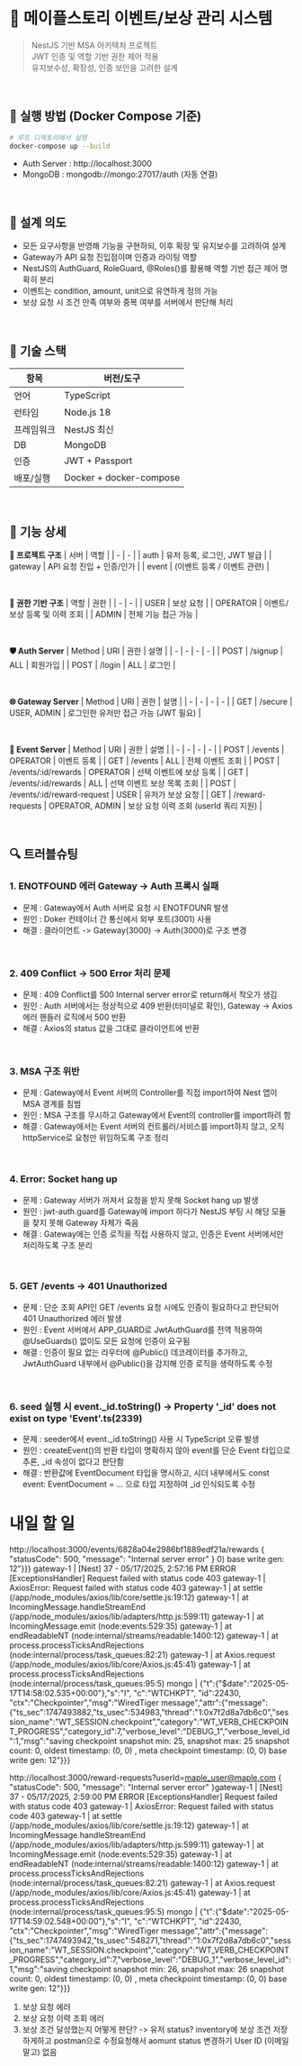 # 🍄‍ 메이플스토리 이벤트/보상 관리 시스템
> NestJS 기반 MSA 아키텍처 프로젝트  
> JWT 인증 및 역할 기반 권한 제어 적용  
> 유지보수성, 확장성, 인증 보안을 고려한 설계

<br>

## 🔧 실행 방법 (Docker Compose 기준)

```bash
# 루트 디렉토리에서 실행
docker-compose up --build
```
- Auth Server : http://localhost:3000
- MongoDB : mongodb://mongo:27017/auth (자동 연결)

<br>

## 🧠 설계 의도
- 모든 요구사항을 반영해 기능을 구현하되, 이후 확장 및 유지보수를 고려하여 설계
- Gateway가 API 요청 진입점이며 인증과 라이팅 역할
- NestJS의 AuthGuard, RoleGuard, @Roles()를 활용해 역할 기반 접근 제어 명확히 분리
- 이벤트는 condition, amount, unit으로 유연하게 정의 가능
- 보상 요청 시 조건 만족 여부와 중복 여부를 서버에서 판단해 처리

<br>

## 🧱 기술 스택
| 항목 | 버전/도구 |
| - | - |
| 언어 | TypeScript |
| 런타임 | Node.js 18 |
| 프레임워크 | NestJS 최신 |
| DB | MongoDB |
| 인증 | JWT + Passport |
| 배포/실행 | Docker + docker-compose |

<br>

## 🔧 기능 상세

<b>🧩 프로젝트 구조</b>
| 서버 | 역할 |
| - | - |
| auth | 유저 등록, 로그인, JWT 발급 |
| gateway | API 요청 진입 + 인증/인가 |
| event | (이벤트 등록 / 이벤트 관련) |

<br>

<b>🔐 권한 기반 구조</b>
| 역할 | 권한 |
| - | - |
| USER | 보상 요청 |
| OPERATOR | 이벤트/보상 등록 및 이력 조회 |
| ADMIN | 전체 기능 접근 가능 |

<br>

<b>🛡️ Auth Server</b>
| Method | URI | 권한 | 설명 |
| - | - | - | - |
| POST | /signup | ALL | 회원가입 |
| POST | /login | ALL | 로그인 |

<br>

<b>🌐 Gateway Server</b>
| Method | URI | 권한 | 설명 |
| - | - | - | - |
| GET | /secure | USER, ADMIN | 로그인한 유저만 접근 가능 (JWT 필요) |

<br>

<b>📢 Event Server</b>
| Method | URI | 권한 | 설명 |
| - | - | - | - |
| POST | /events | OPERATOR | 이벤트 등록 |
| GET | /events | ALL | 전체 이벤트 조회 |
| POST | /events/:id/rewards | OPERATOR | 선택 이벤트에 보상 등록 |
| GET | /events/:id/rewards | ALL | 선택 이벤트 보상 목록 조회 |
| POST | /events/:id/reward-request | USER | 유저가 보상 요청 |
| GET | /reward-requests | OPERATOR, ADMIN | 보상 요청 이력 조회 (userId 쿼리 지원) |

<br>

## 🔍 트러블슈팅
### 1. ENOTFOUND 에러 Gateway -> Auth 프록시 실패
- 문제 : Gateway에서 Auth 서버로 요청 시 ENOTFOUNR 발생
- 원인 : Doker 컨테이너 간 통신에서 외부 포트(3001) 사용
- 해결 : 클라이언트 -> Gateway(3000) -> Auth(3000)로 구조 변경

<br>

### 2. 409 Conflict -> 500 Error 처리 문제
- 문제 : 409 Conflict를 500 Internal server error로 return해서 착오가 생김
- 원인 : Auth 서버에서는 정상적으로 409 반환(터미널로 확인), Gateway -> Axios 에러 핸들러 로직에서 500 반환
- 해결 : Axios의 status 값을 그대로 클라이언트에 반환

<br>

### 3. MSA 구조 위반
- 문제 : Gateway에서 Event 서버의 Controller를 직접 import하여 Nest 앱이 MSA 경계를 침범
- 원인 : MSA 구조를 무시하고 Gateway에서 Event의 controller를 import하려 함
- 해결 : Gateway에서는 Event 서버의 컨트롤러/서비스를 import하지 않고, 오직 httpService로 요청만 위임하도록 구조 정리

<br>

### 4. Error: Socket hang up
- 문제 : Gateway 서버가 꺼져서 요청을 받지 못해 Socket hang up 발생
- 원인 : jwt-auth.guard를 Gateway에 import 하다가 NestJS 부팅 시 해당 모듈을 찾지 못해 Gateway 자체가 죽음
- 해결 : Gateway에는 인증 로직을 직접 사용하지 않고, 인증은 Event 서버에서만 처리하도록 구조 분리

<br>

### 5. GET /events → 401 Unauthorized
- 문제 : 단순 조회 API인 GET /events 요청 시에도 인증이 필요하다고 판단되어 401 Unauthorized 에러 발생
- 원인 : Event 서버에서 APP_GUARD로 JwtAuthGuard를 전역 적용하여 @UseGuards() 없이도 모든 요청에 인증이 요구됨
- 해결 : 인증이 필요 없는 라우터에 @Public() 데코레이터를 추가하고, JwtAuthGuard 내부에서 @Public()을 감지해 인증 로직을 생략하도록 수정

<br>

### 6. seed 실행 시 event._id.toString() → Property '_id' does not exist on type 'Event'.ts(2339)
- 문제 : seeder에서 event._id.toString() 사용 시 TypeScript 오류 발생
- 원인 : createEvent()의 반환 타입이 명확하지 않아 event를 단순 Event 타입으로 추론, _id 속성이 없다고 판단함
- 해결 : 반환값에 EventDocument 타입을 명시하고, 시더 내부에서도 const event: EventDocument = ... 으로 타입 지정하여 _id 인식되도록 수정

# 내일 할 일
http://localhost:3000/events/6828a04e2986bf1889edf21a/rewards
{
    "statusCode": 500,
    "message": "Internal server error"
}
0) base write gen: 12"}}}
gateway-1  | [Nest] 37  - 05/17/2025, 2:57:16 PM   ERROR [ExceptionsHandler] Request failed with status code 403
gateway-1  | AxiosError: Request failed with status code 403
gateway-1  |     at settle (/app/node_modules/axios/lib/core/settle.js:19:12)
gateway-1  |     at IncomingMessage.handleStreamEnd (/app/node_modules/axios/lib/adapters/http.js:599:11)
gateway-1  |     at IncomingMessage.emit (node:events:529:35)
gateway-1  |     at endReadableNT (node:internal/streams/readable:1400:12)
gateway-1  |     at process.processTicksAndRejections (node:internal/process/task_queues:82:21)
gateway-1  |     at Axios.request (/app/node_modules/axios/lib/core/Axios.js:45:41)
gateway-1  |     at process.processTicksAndRejections (node:internal/process/task_queues:95:5)
mongo      | {"t":{"$date":"2025-05-17T14:58:02.535+00:00"},"s":"I",  "c":"WTCHKPT",  "id":22430,   "ctx":"Checkpointer","msg":"WiredTiger message","attr":{"message":{"ts_sec":1747493882,"ts_usec":534983,"thread":"1:0x7f2d8a7db6c0","session_name":"WT_SESSION.checkpoint","category":"WT_VERB_CHECKPOINT_PROGRESS","category_id":7,"verbose_level":"DEBUG_1","verbose_level_id":1,"msg":"saving checkpoint snapshot min: 25, snapshot max: 25 snapshot count: 0, oldest timestamp: (0, 0) , meta checkpoint timestamp: (0, 0) base write gen: 12"}}}

http://localhost:3000/reward-requests?userId=maple_user@maple.com
{
    "statusCode": 500,
    "message": "Internal server error"
}gateway-1  | [Nest] 37  - 05/17/2025, 2:59:00 PM   ERROR [ExceptionsHandler] Request failed with status code 403
gateway-1  | AxiosError: Request failed with status code 403
gateway-1  |     at settle (/app/node_modules/axios/lib/core/settle.js:19:12)
gateway-1  |     at IncomingMessage.handleStreamEnd (/app/node_modules/axios/lib/adapters/http.js:599:11)
gateway-1  |     at IncomingMessage.emit (node:events:529:35)
gateway-1  |     at endReadableNT (node:internal/streams/readable:1400:12)
gateway-1  |     at process.processTicksAndRejections (node:internal/process/task_queues:82:21)
gateway-1  |     at Axios.request (/app/node_modules/axios/lib/core/Axios.js:45:41)
gateway-1  |     at process.processTicksAndRejections (node:internal/process/task_queues:95:5)
mongo      | {"t":{"$date":"2025-05-17T14:59:02.548+00:00"},"s":"I",  "c":"WTCHKPT",  "id":22430,   "ctx":"Checkpointer","msg":"WiredTiger message","attr":{"message":{"ts_sec":1747493942,"ts_usec":548271,"thread":"1:0x7f2d8a7db6c0","session_name":"WT_SESSION.checkpoint","category":"WT_VERB_CHECKPOINT_PROGRESS","category_id":7,"verbose_level":"DEBUG_1","verbose_level_id":1,"msg":"saving checkpoint snapshot min: 26, snapshot max: 26 snapshot count: 0, oldest timestamp: (0, 0) , meta checkpoint timestamp: (0, 0) base write gen: 12"}}}

1. 보상 요청 에러
2. 보상 요청 이력 조회 에러
3. 보상 조건 달성했는지 어떻게 판단? -> 유저 status? inventory에 보상 조건 저장하게하고 postman으로 수정요청해서 aomunt status 변경하기
User ID (이메일 말고) 없음
